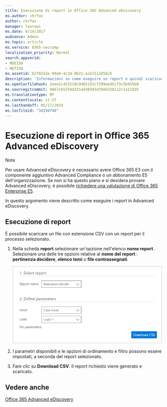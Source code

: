 ```yaml
---
title: Esecuzione di report in Office 365 Advanced eDiscovery
ms.author: chrfox
author: chrfox
manager: laurawi
ms.date: 9/14/2017
audience: Admin
ms.topic: article
ms.service: O365-seccomp
localization_priority: Normal
search.appverid:
- MOE150
- MET150
ms.assetid: b270243e-99a0-4c34-9b21-acb1512d56c6
description: 'Informazioni su come eseguire un report e quindi scaricare il relativo file. csv in Office 365 Advanced eDiscovery.  '
ms.openlocfilehash: 2eee2c423210c9d65152c7299eed5c73c5b455b0
ms.sourcegitcommit: 9d67cb52544321a430343d39eb336112c1a11d35
ms.translationtype: MT
ms.contentlocale: it-IT
ms.lasthandoff: 05/17/2019
ms.locfileid: "34156748"
---
```

# <a name="run-reports-in-office-365-advanced-ediscovery"></a>Esecuzione di report in Office 365 Advanced eDiscovery

> [!NOTE]
> Per usare Advanced eDiscovery è necessario avere Office 365 E3 con il componente aggiuntivo Advanced Compliance o un abbonamento E5 dell'organizzazione. Se non si ha questo piano e si desidera provare Advanced eDiscovery, è possibile [richiedere una valutazione di Office 365 Enterprise E5](https://go.microsoft.com/fwlink/p/?LinkID=698279). 
  
In questo argomento viene descritto come eseguire i report in Advanced eDiscovery.
  
## <a name="running-reports"></a>Esecuzione di report

È possibile scaricare un file con estensione CSV con un report per il processo selezionato.
  
1. Nella scheda **report** selezionare un'opzione nell'elenco **nome report** . Selezionare una delle tre opzioni relative al **nome del report** : **pertinenza decidere**, **elenco temi** o **file contrassegnati**.
    
    ![Report di analisi di eDiscovery](media/f16aee7a-508f-4acc-99bc-a2c8dec01312.png)
  
2. I parametri disponibili e le opzioni di ordinamento e filtro possono essere impostati, a seconda del report selezionato. 
    
3. Fare clic su **Download CSV**. Il report richiesto viene generato e scaricato.
    
## <a name="see-also"></a>Vedere anche

[Office 365 Advanced eDiscovery](office-365-advanced-ediscovery.md)

